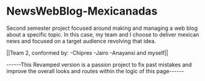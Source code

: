 # NewsWebBlog-Mexicanadas
Second semester project focused around making and managing a web blog about a specific topic. In this case, my team and I choose to deliver mexican news and focused on a target audience revolving that idea.

||Team 2, conformed by: -Chipres -Jairo -Anayansi and myself||

------This Revamped version is a passion project to fix past mistakes and improve the overall looks and routes within the logic of this page------
